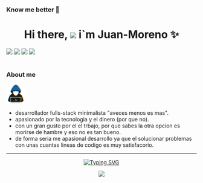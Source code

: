 ### Know me better 👋
<h1 align="center" >Hi there, <img src="https://media.giphy.com/media/hvRJCLFzcasrR4ia7z/giphy.gif" width="35"> i`m Juan-Moreno ✨ </h1>

<div  >  
  
<img src="https://img.shields.io/badge/LinkedIn-0077B5?style=for-the-badge&logo=linkedin&logoColor=white" />
<img src="https://img.shields.io/badge/Gmail-D14836?style=for-the-badge&logo=gmail&logoColor=white" /> 
<img src="https://img.shields.io/badge/WhatsApp-25D366?style=for-the-badge&logo=whatsapp&logoColor=white" / >
<img src="https://img.shields.io/badge/Facebook-1877F2?style=for-the-badge&logo=facebook&logoColor=white" / >
</div>

<br>

### About me
<picture><img src = "https://github.com/0xAbdulKhalid/0xAbdulKhalid/raw/main/assets/mdImages/about_me.gif" width = 50px></picture> 


- desarrollador fulls-stack minimalista "aveces menos es mas".
- apasionado por la tecnologia y el dinero (por que no).
- con un gran gusto por el el trbajo, por que sabes la otra opcion es  morirse de hambre y eso no es tan bueno.
- de forma seria me apasional desarrollo ya que el solucionar problemas con unas cuantas lineas de codigo es muy satisfacorio.

<hr>
<p align="center" >
  <a href="https://git.io/typing-svg"><img src="https://readme-typing-svg.herokuapp.com?font=Fira+Code&pause=1200&center=true&repeat=false&random=true&width=435&lines=technologies+that+I+know." alt="Typing SVG" /></a>
</p>
<p align="center">
  <a href="https://skillicons.dev">
    <img src="https://skillicons.dev/icons?i=git,html,css,tailwind,js,nodejs,ts,react,angular,nextjs,sqlite,mongodb" />
  </a>
</p>
















<!--
**Masterkey-DEV/masterkey-DEV** is a ✨ _special_ ✨ repository because its `README.md` (this file) appears on your GitHub profile.

Here are some ideas to get you started:

- 🔭 I’m currently working on ...
- 🌱 I’m currently learning ...
- 👯 I’m looking to collaborate on ...
- 🤔 I’m looking for help with ...
- 💬 Ask me about ...
- 📫 How to reach me: ...
- 😄 Pronouns: ...
- ⚡ Fun fact: ...
-->
